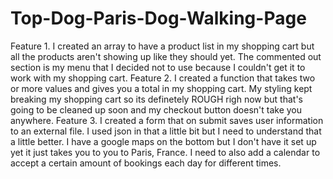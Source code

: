 # Top-Dog-Paris-Dog-Walking-Page
Feature 1.  I created an array to have a product list in my shopping cart but all the products aren't showing up like they should yet. The commented out section is my menu that I decided not to use because I couldn't get it to work with my shopping cart.
Feature 2.  I created a function that takes two or more values and gives you a total in my shopping cart. My styling kept breaking my shopping cart so its definetely ROUGH righ now but that's going to be cleaned up soon and my checkout button doesn't take you anywhere.
Feature 3.  I created a form that on submit saves user information to an external file. I used json in that a little bit but I need to understand that a little better.
I have a google maps on the bottom but I don't have it set up yet it just takes you to you to Paris, France.
I need to also add a calendar to accept a certain amount of bookings each day for different times. 

